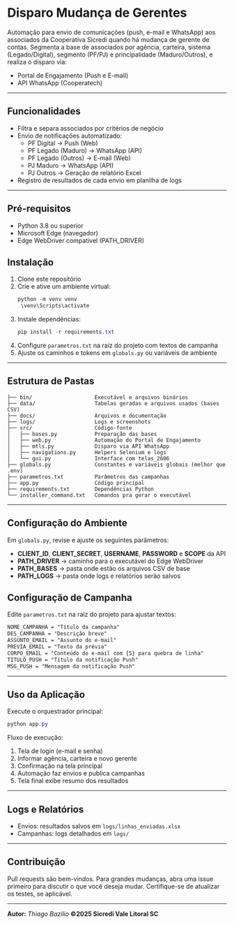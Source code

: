 # Disparo Mudança de Gerentes

Automação para envio de comunicações (push, e-mail e WhatsApp) aos associados da Cooperativa Sicredi quando há mudança de gerente de contas.
Segmenta a base de associados por agência, carteira, sistema (Legado/Digital), segmento (PF/PJ) e principalidade (Maduro/Outros), e realiza o disparo via:

- Portal de Engajamento (Push e E-mail)
- API WhatsApp (Cooperatech)

---

## Funcionalidades

- Filtra e separa associados por critérios de negócio
- Envio de notificações automatizado:
  - PF Digital → Push (Web)
  - PF Legado (Maduro) → WhatsApp (API)
  - PF Legado (Outros) → E-mail (Web)
  - PJ Maduro → WhatsApp (API)
  - PJ Outros → Geração de relatório Excel
- Registro de resultados de cada envio em planilha de logs

---

## Pré-requisitos

- Python 3.8 ou superior
- Microsoft Edge (navegador)
- Edge WebDriver compatível (PATH_DRIVER)

## Instalação

1. Clone este repositório
2. Crie e ative um ambiente virtual:
   ```powershell
   python -m venv venv
   .\venv\Scripts\activate
   ```
3. Instale dependências:
   ```powershell
   pip install -r requirements.txt
   ```
4. Configure `parametros.txt` na raiz do projeto com textos de campanha
5. Ajuste os caminhos e tokens em `globals.py` ou variáveis de ambiente

---

## Estrutura de Pastas

```
├── bin/                    Executável e arquivos binários
├── data/                   Tabelas geradas e arquivos usados (bases CSV)
├── docs/                   Arquivos e documentação
├── logs/                   Logs e screenshots
├── src/                    Código-fonte
│   ├── bases.py            Preparação das bases
│   ├── web.py              Automação do Portal de Engajamento
│   ├── mtls.py             Disparo via API WhatsApp
│   ├── navigations.py      Helpers Selenium e logs
│   └── gui.py              Interface com telas_2606
├── globals.py              Constantes e variáveis globais (melhor que .env)
├── parametros.txt          Parâmetros das campanhas
├── app.py                  Código principal
├── requirements.txt        Dependências Python
└── installer_command.txt   Comandos pra gerar o executável
```

---

## Configuração do Ambiente

Em `globals.py`, revise e ajuste os seguintes parâmetros:

- **CLIENT_ID**, **CLIENT_SECRET**, **USERNAME**, **PASSWORD** e **SCOPE** da API
- **PATH_DRIVER** → caminho para o executável do Edge WebDriver
- **PATH_BASES** → pasta onde estão os arquivos CSV de base
- **PATH_LOGS** → pasta onde logs e relatórios serão salvos

## Configuração de Campanha

Edite `parametros.txt` na raiz do projeto para ajustar textos:

```txt
NOME_CAMPANHA = "Título da campanha"
DES_CAMPANHA = "Descrição breve"
ASSUNTO_EMAIL = "Assunto do e-mail"
PREVIA_EMAIL = "Texto da prévia"
CORPO_EMAIL = "Conteúdo do e-mail com {S} para quebra de linha"
TITULO_PUSH = "Título da notificação Push"
MSG_PUSH = "Mensagem da notificação Push"
```

---

## Uso da Aplicação

Execute o orquestrador principal:

```powershell
python app.py
```

Fluxo de execução:

1. Tela de login (e-mail e senha)
2. Informar agência, carteira e novo gerente
3. Confirmação na tela principal
4. Automação faz envios e publica campanhas
5. Tela final exibe resumo dos resultados

---

## Logs e Relatórios

- Envios: resultados salvos em `logs/linhas_enviadas.xlsx`
- Campanhas: logs detalhados em `logs/`

---

## Contribuição

Pull requests são bem-vindos. Para grandes mudanças, abra uma issue primeiro para discutir o que você deseja mudar.
Certifique-se de atualizar os testes, se aplicável.

---

**Autor:** *Thiago Bazilio*
**&copy;2025 Sicredi Vale Litoral SC**
